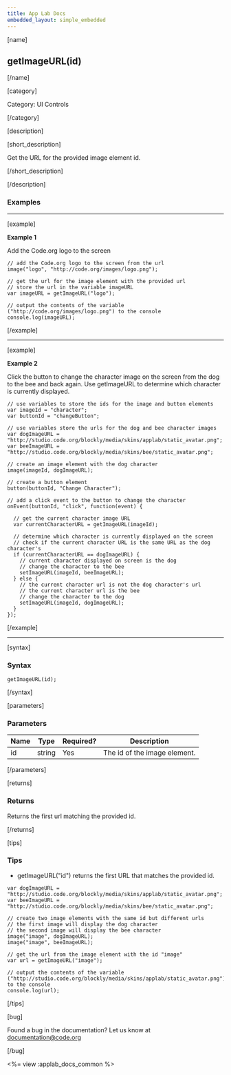 ```yaml
---
title: App Lab Docs
embedded_layout: simple_embedded
---
```


[name]

## getImageURL(id)

[/name]

[category]

Category: UI Controls

[/category]

[description]

[short_description]

Get the URL for the provided image element id.

[/short_description]

[/description]

### Examples
____________________________________________________

[example]

**Example 1**

Add the Code.org logo to the screen


```
// add the Code.org logo to the screen from the url
image("logo", "http://code.org/images/logo.png");

// get the url for the image element with the provided url
// store the url in the variable imageURL
var imageURL = getImageURL("logo");

// output the contents of the variable ("http://code.org/images/logo.png") to the console
console.log(imageURL);
```

[/example]

____________________________________________________

[example]

**Example 2**

Click the button to change the character image on the screen from the dog to the bee and back again.
Use getImageURL to determine which character is currently displayed.


```
// use variables to store the ids for the image and button elements
var imageId = "character";
var buttonId = "changeButton";

// use variables store the urls for the dog and bee character images
var dogImageURL = "http://studio.code.org/blockly/media/skins/applab/static_avatar.png";
var beeImageURL = "http://studio.code.org/blockly/media/skins/bee/static_avatar.png";

// create an image element with the dog character
image(imageId, dogImageURL);

// create a button element
button(buttonId, "Change Character");

// add a click event to the button to change the character
onEvent(buttonId, "click", function(event) {

  // get the current character image URL
  var currentCharacterURL = getImageURL(imageId);

  // determine which character is currently displayed on the screen
  // check if the current character URL is the same URL as the dog character's
  if (currentCharacterURL == dogImageURL) {
    // current character displayed on screen is the dog
    // change the character to the bee
    setImageURL(imageId, beeImageURL);
  } else {
    // the current character url is not the dog character's url
    // the current character url is the bee
    // change the character to the dog
    setImageURL(imageId, dogImageURL);
  }
});
```

[/example]

____________________________________________________

[syntax]

### Syntax

```
getImageURL(id);
```

[/syntax]

[parameters]

### Parameters

| Name  | Type | Required? | Description |
|-----------------|------|-----------|-------------|
| id | string | Yes | The id of the image element. |

[/parameters]

[returns]

### Returns
Returns the first url matching the provided id.

[/returns]

[tips]

### Tips
- getImageURL("id") returns the first URL that matches the provided id.

```
var dogImageURL = "http://studio.code.org/blockly/media/skins/applab/static_avatar.png";
var beeImageURL = "http://studio.code.org/blockly/media/skins/bee/static_avatar.png";

// create two image elements with the same id but different urls
// the first image will display the dog character
// the second image will display the bee character
image("image", dogImageURL);
image("image", beeImageURL);

// get the url from the image element with the id "image"
var url = getImageURL("image");

// output the contents of the variable ("http://studio.code.org/blockly/media/skins/applab/static_avatar.png") to the console
console.log(url);
```

[/tips]

[bug]

Found a bug in the documentation? Let us know at documentation@code.org

[/bug]

<%= view :applab_docs_common %>
